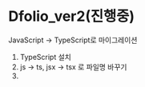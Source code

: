 # Dfolio_ver2(진행중)

JavaScript -> TypeScript로 마이그레이션

1. TypeScript 설치
2. js -> ts, jsx -> tsx 로 파일명 바꾸기
3.
